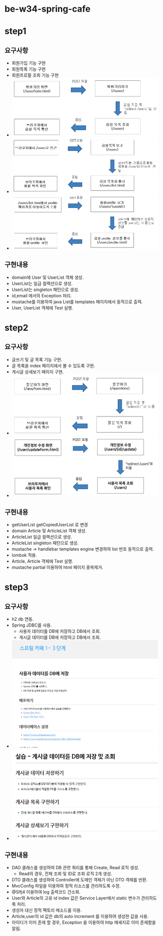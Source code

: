 # be-w34-spring-cafe

# step1
## 요구사항
- 회원가입 기능 구현
- 회원목록 기능 구현
- 회원프로필 조회 기능 구현
- ![img.png](img.png)
- ![img_1.png](img_1.png)
- ![img_2.png](img_2.png)

## 구현내용
- domain에 User 및 UserList 객체 생성.
- UserList는 일급 컬랙션으로 생성.
- UserList는 singleton 패턴으로 생성.
- id,email 에서의 Exception 처리.
- mustache를 이용하여 java List를 templates 페이지에서 동적으로 출력.
- User, UserList 객체에 Test 실행.

# step2
## 요구사항
- 글쓰기 및 글 목록 기능 구현.
- 글 목록을 index 페이지에서 볼 수 있도록 구현.
- 게시글 상세보기 페이지 구현.
- ![img_3.png](img_3.png)
- ![img_5.png](img_5.png)

## 구현내용
- getUserList getCopiedUserList 로 변경
- domain Article 및 ArticleList 객체 생성.
- ArticleList 일급 컬랙션으로 생성.
- ArticleList singleton 패턴으로 생성.
- mustache -> handlebar templates engine 변경하여 list 번호 동적으로 출력.
- lombok 적용.
- Article, Article 객체에 Test 실행.
- mustache partial 이용하여 html 페이지 중복제거.

# step3
## 요구사항
- h2 db 연동.
- Spring JDBC를 사용.
  - 사용자 데이터를 DB에 저장하고 DB에서 조회.
  - 게시글 데이터를 DB에 저장하고 DB에서 조회.
- ![img_7.png](img_7.png)
- ![img_6.png](img_6.png)

## 구현내용
- DAO 클래스를 생성하여 DB 관련 쿼리를 통해 Create, Read 로직 생성.
  - Read의 경우, 전체 조회 및 ID로 조회 로직 2개 생성.
- DTO 클래스를 생성하여 Controller에 도메인 객체가 아닌 DTO 객체를 반환.
- MvcConfig 파일을 이용하여 정적 리소스를 관리하도록 수정.
- @Slfj4 이용하여 log 출력코드 간소화.
- User와 Article의 고유 id index 값은 Service Layer에서 static 변수가 관리하도록 처리.
- 생성자 대신 정적 팩토리 메소드를 이용.
- Article,user의 id 값은 db의 auto increment 를 이용하여 생성한 값을 사용.
- 아이디가 이미 존재 할 경우, Exception 을 이용하여 http 메세지로 이미 존재함을 알림.